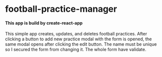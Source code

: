 # football-practice-manager

#### This app is build by create-react-app

This simple app creates, updates, and deletes football practices.
After clicking a button to add new practice modal with the form is opened,
the same modal opens after clicking the edit button.
The name must be unique so I secured the form from changing it.
The whole form have validate.